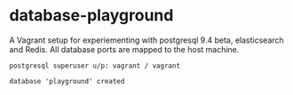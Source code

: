 # database-playground

A Vagrant setup for experiementing with postgresql 9.4 beta, elasticsearch and
Redis. All database ports are mapped to the host machine.

```
postgresql superuser u/p: vagrant / vagrant

database 'playground' created
```

